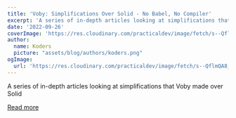 ```yaml
---
title: 'Voby: Simplifications Over Solid - No Babel, No Compiler'
excerpt: 'A series of in-depth articles looking at simplifications that Voby made over Solid'
date: '2022-09-26'
coverImage: 'https://res.cloudinary.com/practicaldev/image/fetch/s--QflmQA8_--/c_imagga_scale,f_auto,fl_progressive,h_420,q_auto,w_1000/https://raw.githubusercontent.com/vobyjs/voby/master/resources/banner/png/banner-light.png'
author:
  name: Koders
  picture: "assets/blog/authors/koders.png"
ogImage:
  url: 'https://res.cloudinary.com/practicaldev/image/fetch/s--QflmQA8_--/c_imagga_scale,f_auto,fl_progressive,h_420,q_auto,w_1000/https://raw.githubusercontent.com/vobyjs/voby/master/resources/banner/png/banner-light.png'
---
```


A series of in-depth articles looking at simplifications that Voby made over Solid

[Read more](https://dev.to/fabiospampinato/voby-simplifications-over-solid-no-babel-no-compiler-5epg)
